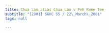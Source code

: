 ```yaml
---
title: Chua Lam alias Chua Loo v Peh Kwee Tee
subtitle: "[2001] SGHC 55 / 22\_March\_2001"
tags: null

---
```


